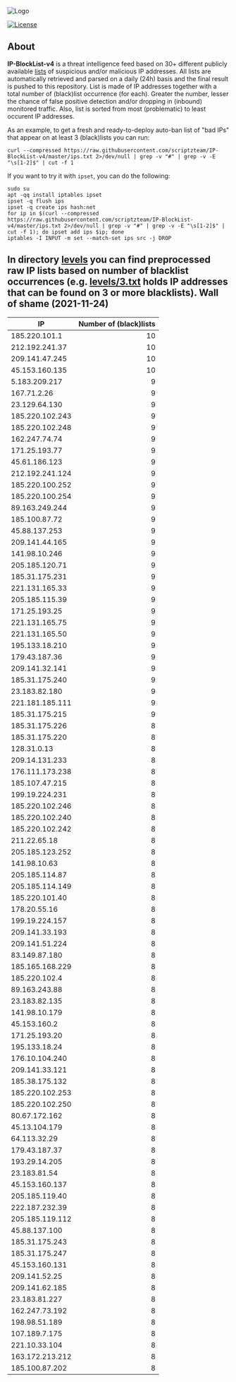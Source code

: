 ![Logo](https://i.imgur.com/PyKLAe7.png)

[![License](https://img.shields.io/badge/license-The_Unlicense-red.svg)](https://unlicense.org/)

About
----

**IP-BlockList-v4** is a threat intelligence feed based on 30+ different publicly available [lists](https://github.com/stamparm/maltrail) of suspicious and/or malicious IP addresses. All lists are automatically retrieved and parsed on a daily (24h) basis and the final result is pushed to this repository. List is made of IP addresses together with a total number of (black)list occurrence (for each). Greater the number, lesser the chance of false positive detection and/or dropping in (inbound) monitored traffic. Also, list is sorted from most (problematic) to least occurent IP addresses.

As an example, to get a fresh and ready-to-deploy auto-ban list of "bad IPs" that appear on at least 3 (black)lists you can run:

```
curl --compressed https://raw.githubusercontent.com/scriptzteam/IP-BlockList-v4/master/ips.txt 2>/dev/null | grep -v "#" | grep -v -E "\s[1-2]$" | cut -f 1
```

If you want to try it with `ipset`, you can do the following:

```
sudo su
apt -qq install iptables ipset
ipset -q flush ips
ipset -q create ips hash:net
for ip in $(curl --compressed https://raw.githubusercontent.com/scriptzteam/IP-BlockList-v4/master/ips.txt 2>/dev/null | grep -v "#" | grep -v -E "\s[1-2]$" | cut -f 1); do ipset add ips $ip; done
iptables -I INPUT -m set --match-set ips src -j DROP
```

In directory [levels](levels) you can find preprocessed raw IP lists based on number of blacklist occurrences (e.g. [levels/3.txt](levels/3.txt) holds IP addresses that can be found on 3 or more blacklists).
Wall of shame (2021-11-24)
----

|IP|Number of (black)lists|
|---|--:|
185.220.101.1|10
212.192.241.37|10
209.141.47.245|10
45.153.160.135|10
5.183.209.217|9
167.71.2.26|9
23.129.64.130|9
185.220.102.243|9
185.220.102.248|9
162.247.74.74|9
171.25.193.77|9
45.61.186.123|9
212.192.241.124|9
185.220.100.252|9
185.220.100.254|9
89.163.249.244|9
185.100.87.72|9
45.88.137.253|9
209.141.44.165|9
141.98.10.246|9
205.185.120.71|9
185.31.175.231|9
221.131.165.33|9
205.185.115.39|9
171.25.193.25|9
221.131.165.75|9
221.131.165.50|9
195.133.18.210|9
179.43.187.36|9
209.141.32.141|9
185.31.175.240|9
23.183.82.180|9
221.181.185.111|9
185.31.175.215|9
185.31.175.226|8
185.31.175.220|8
128.31.0.13|8
209.14.131.233|8
176.111.173.238|8
185.107.47.215|8
199.19.224.231|8
185.220.102.246|8
185.220.102.240|8
185.220.102.242|8
211.22.65.18|8
205.185.123.252|8
141.98.10.63|8
205.185.114.87|8
205.185.114.149|8
185.220.101.40|8
178.20.55.16|8
199.19.224.157|8
209.141.33.193|8
209.141.51.224|8
83.149.87.180|8
185.165.168.229|8
185.220.102.4|8
89.163.243.88|8
23.183.82.135|8
141.98.10.179|8
45.153.160.2|8
171.25.193.20|8
195.133.18.24|8
176.10.104.240|8
209.141.33.121|8
185.38.175.132|8
185.220.102.253|8
185.220.102.250|8
80.67.172.162|8
45.13.104.179|8
64.113.32.29|8
179.43.187.37|8
193.29.14.205|8
23.183.81.54|8
45.153.160.137|8
205.185.119.40|8
222.187.232.39|8
205.185.119.112|8
45.88.137.100|8
185.31.175.243|8
185.31.175.247|8
45.153.160.131|8
209.141.52.25|8
209.141.62.185|8
23.183.81.227|8
162.247.73.192|8
198.98.51.189|8
107.189.7.175|8
221.10.33.104|8
163.172.213.212|8
185.100.87.202|8
